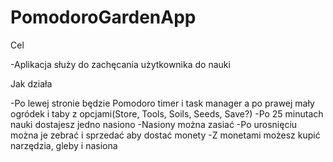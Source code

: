 # PomodoroGardenApp

Cel

-Aplikacja służy do zachęcania użytkownika do nauki

Jak działa

-Po lewej stronie będzie Pomodoro timer i task manager a po prawej mały ogródek i taby z 
opcjami(Store, Tools, Soils, Seeds, Save?)
-Po 25 minutach nauki dostajesz jedno nasiono
-Nasiony można zasiać
-Po urosnięciu można je zebrać i sprzedać aby dostać monety 
-Z monetami możesz kupić narzędzia, gleby i nasiona
